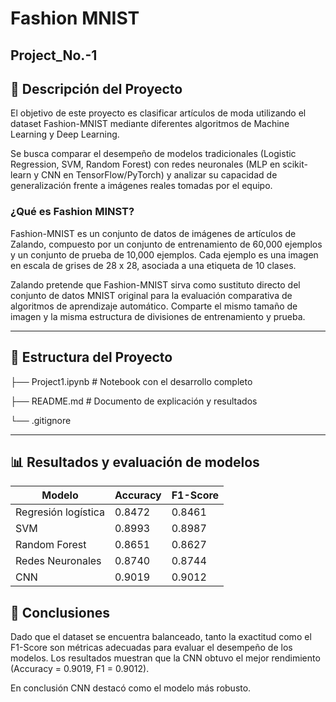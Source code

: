 # Fashion MNIST

## Project_No.-1


## 📝 Descripción del Proyecto

El objetivo de este proyecto es clasificar artículos de moda utilizando el dataset Fashion-MNIST mediante diferentes algoritmos de Machine Learning y Deep Learning.

Se busca comparar el desempeño de modelos tradicionales (Logistic Regression, SVM, Random Forest) con redes neuronales (MLP en scikit-learn y CNN en TensorFlow/PyTorch) y analizar su capacidad de generalización frente a imágenes reales tomadas por el equipo.

### ¿Qué es Fashion MINST?

Fashion-MNIST es un conjunto de datos de imágenes de artículos de Zalando, compuesto por un conjunto de entrenamiento de 60,000 ejemplos y un conjunto de prueba de 10,000 ejemplos.
Cada ejemplo es una imagen en escala de grises de 28 x 28, asociada a una etiqueta de 10 clases.

Zalando pretende que Fashion-MNIST sirva como sustituto directo del conjunto de datos MNIST original para la evaluación comparativa de algoritmos de aprendizaje automático. Comparte el mismo tamaño de imagen y la misma estructura de divisiones de entrenamiento y prueba.


---

## 📂 Estructura del Proyecto

├── Project1.ipynb         # Notebook con el desarrollo completo

├── README.md              # Documento de explicación y resultados

└── .gitignore              


---

## 📊 Resultados y evaluación de modelos

| Modelo | Accuracy | F1-Score |
|------------|-------|-------|
| Regresión logística|0.8472|0.8461|  
| SVM                |0.8993|0.8987|
| Random Forest      |0.8651|0.8627|
| Redes Neuronales   |0.8740|0.8744|
| CNN                |0.9019|0.9012|


## 📌 Conclusiones
Dado que el dataset se encuentra balanceado, tanto la exactitud como el F1-Score son métricas adecuadas para evaluar el desempeño de los modelos. Los resultados muestran que la CNN obtuvo el mejor rendimiento (Accuracy = 0.9019, F1 = 0.9012).

En conclusión CNN destacó como el modelo más robusto.